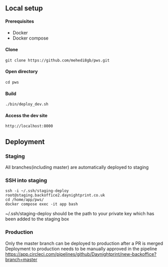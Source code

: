 ## Local setup

#### Prerequisites
 - Docker
 - Docker compose

#### Clone
```
git clone https://github.com/mehedi8gb/pws.git
```
#### Open directory
```
cd pws
```
#### Build
```
./bin/deploy_dev.sh
```

#### Access the dev site
```
http://localhost:8000
```

## Deployment
### Staging
All branches(including master) are automatically deployed to staging

### SSH into staging
```
ssh -i ~/.ssh/staging-deploy root@staging.backoffice2.daynightprint.co.uk
cd /home/app/pws/
docker compose exec -it app bash
```
~/.ssh/staging-deploy should be the path to your private key which has been added to the staging box


### Production
Only the master branch can be deployed to production after a PR is merged
Deployment to production needs to be manually approved in the pipeline https://app.circleci.com/pipelines/github/Daynightprint/new-backoffice?branch=master


